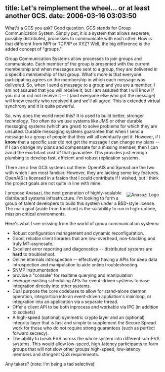 title: Let's reimplement the wheel... or at least another GCS.
date: 2006-03-16 03:03:50
---

<p> What's a GCS you ask?  Good question.  GCS stands for Group Communication System.  Simply put, it is a system that allows seperate, possibly distributed, processes to communicate with each other.  How is that different from MPI or TCP/IP or XYZ?  Well, the big difference is the added concept of "groups." </p>  <p> Group Communication Systems allow processes to join groups and communicate.  Each member of the group is presented with the current membership and when messages are sent to a group, they are delivered in a specific membership of that group.  What's more is that everyone participating agrees on the membership in which each message was delivered.  So, when I send a message to a group and you are a member, I am not assured that you will receive it, but I am assured that I will know if you did or did not receive it -- I (and everyone else who got the message) will know exactly who received it and we'll all agree.  This is extended virtual synchrony and it is quite powerful. </p>  <p> So, why does the world need this?  It is used to build better, stronger technology.  Too often do we use systems like JMS or other durable messaging systems (which are great) to solve problems for which they are unsuited.  Durable messaging systems guarantee that when I send a message to a group of people that they will all eventually get it.  However, if I <b>know</b> that a specific user did not get the message I can change my plans -- if I can change my plans and compensate for a missing member, then I can avoid the exorbitant cost of that guarantee.  This provides just enough plumbing to develop fast, efficient and robust replication systems. </p>  <p> There are a few GCS systems out there: OpenAIS and Spread are the two with which I am most familiar.  However, they are lacking some key features.  OpenAIS is licensed in a fasion that I could contribute if I wished, but I think the project goals are not quite in line with mine. </p>  <p> <img style="margin: 6px" align="right" src="http://www.lethargy.org/images/anasazi/anasazi_logo.gif" alt="Anasazi Logo" /> I propose Anasazi, the next generation of highly-scalable distributed systems infrastructure.  I'm looking to form a group of talent developers to build this system under a BSD-style license.  The main goal (aside from function) is the suitability to run in high-uptime, mission critical environments. </p>  <p> Here's what I see missing from the world of group communication systems: </p>  <ul> <li>Robust configuration management and dynamic reconfiguration. <li>Good, reliable client libraries that are low-overhead, non-blocking and truly MT-asyncsafe. <li>Excellent error reporting and diagonostics -- distributed systems are <b>hard</b> to troubleshoot. <li>Online internals introspection -- effectively having a APIs for deep data introspection and manipulation to aide online troubleshooting. <li>SNMP instrumentation <li>provide a "console" for realtime querying and manipulation <li>leverage existing scheduling APIs for event-driven systems to ease integration directly into other systems. <li>Dual purpose the core codebase to allow for stand-alone daemon operation, integrartion into an event-driven appliation's mainloop, or integration into an application via a separate thread. <li>Offer a client API to be both inprocess and workable via IPC (in addition to sockets) <li>A high-speed (optional) symmetric crypto layer and an (optional) integrity layer that is fast and simple to supplement the Secure Spread work for those who do not require strong guarantees (such as perfect forward secrecy). <li>The ability to break EVS across the whole system into different sub-EVS systems.  This would allow low-speed, high-latency participants to form groups that will not slow other groups high-speed, low-latency members and stringent QoS requirements. </ul>  <p> Any takers? (note: I'm being a tad selective) </p>
